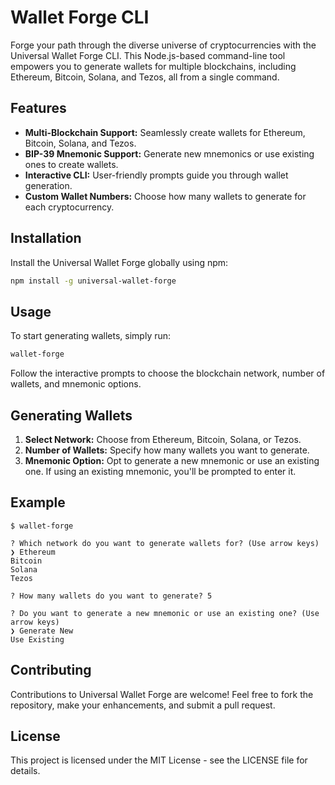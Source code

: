 # Wallet Forge CLI

Forge your path through the diverse universe of cryptocurrencies with the Universal Wallet Forge CLI. This Node.js-based command-line tool empowers you to generate wallets for multiple blockchains, including Ethereum, Bitcoin, Solana, and Tezos, all from a single command.

## Features

- <b>Multi-Blockchain Support:</b> Seamlessly create wallets for Ethereum, Bitcoin, Solana, and Tezos. </br>
- <b>BIP-39 Mnemonic Support:</b> Generate new mnemonics or use existing ones to create wallets. </br>
- <b>Interactive CLI:</b> User-friendly prompts guide you through wallet generation. </br>
- <b>Custom Wallet Numbers:</b> Choose how many wallets to generate for each cryptocurrency. </br>

## Installation

Install the Universal Wallet Forge globally using npm:

```bash
npm install -g universal-wallet-forge
```

## Usage

To start generating wallets, simply run:

```bash
wallet-forge
```

Follow the interactive prompts to choose the blockchain network, number of wallets, and mnemonic options.

## Generating Wallets

1. <b>Select Network:</b> Choose from Ethereum, Bitcoin, Solana, or Tezos.
2. <b>Number of Wallets:</b> Specify how many wallets you want to generate.
3. <b>Mnemonic Option:</b> Opt to generate a new mnemonic or use an existing one.
   If using an existing mnemonic, you'll be prompted to enter it.

## Example

```
$ wallet-forge

? Which network do you want to generate wallets for? (Use arrow keys)
❯ Ethereum
Bitcoin
Solana
Tezos

? How many wallets do you want to generate? 5

? Do you want to generate a new mnemonic or use an existing one? (Use arrow keys)
❯ Generate New
Use Existing
```

## Contributing

Contributions to Universal Wallet Forge are welcome! Feel free to fork the repository, make your enhancements, and submit a pull request.

## License

This project is licensed under the MIT License - see the LICENSE file for details.
